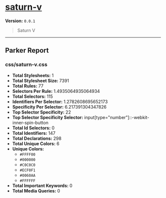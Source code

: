 # [saturn-v]( https://github.com/marcio/saturn-v )

**Version:** `0.0.1`

> Saturn V

* * *

## Parker Report

### css/saturn-v.css

- **Total Stylesheets:** 1
- **Total Stylesheet Size:** 7391
- **Total Rules:** 77
- **Selectors Per Rule:** 1.4935064935064934
- **Total Selectors:** 115
- **Identifiers Per Selector:** 1.2782608695652173
- **Specificity Per Selector:** 6.217391304347826
- **Top Selector Specificity:** 22
- **Top Selector Specificity Selector:** input[type="number"]::-webkit-inner-spin-button
- **Total Id Selectors:** 0
- **Total Identifiers:** 147
- **Total Declarations:** 298
- **Total Unique Colors:** 6
- **Unique Colors:**
	- `#FFFF00`
	- `#000000`
	- `#C0C0C0`
	- `#ECF0F1`
	- `#0060AA`
	- `#FFFFFF`
- **Total Important Keywords:** 0
- **Total Media Queries:** 0
